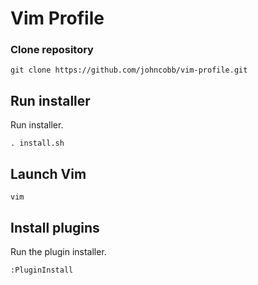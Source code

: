 # Vim Profile

### Clone repository
```console
git clone https://github.com/johncobb/vim-profile.git
```

## Run installer
Run installer.
```console
. install.sh
```


## Launch Vim
```console
vim
```

## Install plugins
Run the plugin installer.
```console
:PluginInstall
```

